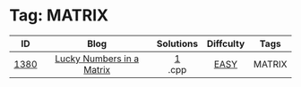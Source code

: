 
# Tag: MATRIX
| ID | Blog | Solutions | Diffculty | Tags |
|:----:|:----:|:-------:|:----:|:----:|
| [1380](https://leetcode.com/problems/lucky-numbers-in-a-matrix/) | [Lucky Numbers in a Matrix](https://helloacm.com/finding-the-lucky-numbers-in-a-matrix/) | [1](https://github.com/DoctorLai/ACM/tree/master/leetcode/1380.%20Lucky%20Numbers%20in%20a%20Matrix)<br/>.cpp | [EASY](https://github.com/DoctorLai/ACM/blob/master/leetcode/EASY.md) | MATRIX |
